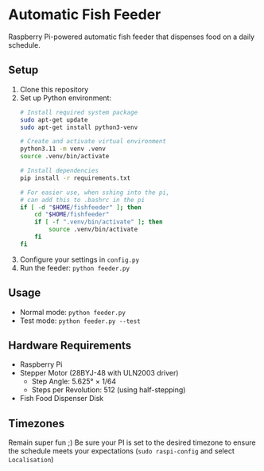 # Automatic Fish Feeder

Raspberry Pi-powered automatic fish feeder that dispenses food on a daily schedule.

## Setup

1. Clone this repository
2. Set up Python environment:
    ```bash
    # Install required system package
    sudo apt-get update
    sudo apt-get install python3-venv

    # Create and activate virtual environment
    python3.11 -m venv .venv
    source .venv/bin/activate

    # Install dependencies
    pip install -r requirements.txt

    # For easier use, when sshing into the pi,
    # can add this to .bashrc in the pi
    if [ -d "$HOME/fishfeeder" ]; then
        cd "$HOME/fishfeeder"
        if [ -f ".venv/bin/activate" ]; then
            source .venv/bin/activate
        fi
    fi
    ```
3. Configure your settings in `config.py`
4. Run the feeder: `python feeder.py`

## Usage

- Normal mode: `python feeder.py`
- Test mode: `python feeder.py --test`

## Hardware Requirements

- Raspberry Pi
- Stepper Motor (28BYJ-48 with ULN2003 driver)
  - Step Angle: 5.625° × 1/64
  - Steps per Revolution: 512 (using half-stepping)
- Fish Food Dispenser Disk

## Timezones

Remain super fun ;)   Be sure your PI is set to the desired timezone to ensure the schedule meets your expectations (`sudo raspi-config` and select `Localisation`)
